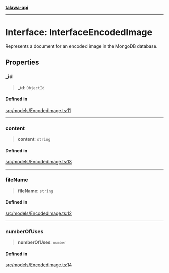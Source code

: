 [**talawa-api**](../../../README.md)

***

# Interface: InterfaceEncodedImage

Represents a document for an encoded image in the MongoDB database.

## Properties

### \_id

> **\_id**: `ObjectId`

#### Defined in

[src/models/EncodedImage.ts:11](https://github.com/Suyash878/talawa-api/blob/b5a9d8b4a1ea678a3d6f5b710b3721f91a3052fc/src/models/EncodedImage.ts#L11)

***

### content

> **content**: `string`

#### Defined in

[src/models/EncodedImage.ts:13](https://github.com/Suyash878/talawa-api/blob/b5a9d8b4a1ea678a3d6f5b710b3721f91a3052fc/src/models/EncodedImage.ts#L13)

***

### fileName

> **fileName**: `string`

#### Defined in

[src/models/EncodedImage.ts:12](https://github.com/Suyash878/talawa-api/blob/b5a9d8b4a1ea678a3d6f5b710b3721f91a3052fc/src/models/EncodedImage.ts#L12)

***

### numberOfUses

> **numberOfUses**: `number`

#### Defined in

[src/models/EncodedImage.ts:14](https://github.com/Suyash878/talawa-api/blob/b5a9d8b4a1ea678a3d6f5b710b3721f91a3052fc/src/models/EncodedImage.ts#L14)
